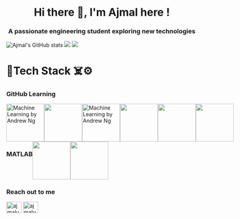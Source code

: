 <h1 align="center">Hi there 👋, I'm Ajmal here !</h1>
<h3 align="center">A passionate engineering student exploring new technologies</h3>

![Ajmal's GitHub stats](https://github-readme-stats-sigma-five.vercel.app/api?username=ajmal276&theme=dark&show_icons=true&count_private=true&include_all_commits=true)
![](https://github-readme-streak-stats.herokuapp.com/?user=ajmal276&theme=dark&hide_border=false)
![](https://github-readme-stats.vercel.app/api/top-langs/?username=ajmal276&theme=dark&hide_border=false&include_all_commits=true&count_private=true&layout=compact)

<!--
**ajmal276/ajmal276** is a ✨ _special_ ✨ repository because its `README.md` (this file) appears on your GitHub profile.

Here are some ideas to get you started:

- 🔭 I’m currently working on ...
- 🌱 I’m currently learning ...
- 👯 I’m looking to collaborate on ...
- 🤔 I’m looking for help with ...
- 💬 Ask me about ...
- 📫 How to reach me: ...
- 😄 Pronouns: ...
- ⚡ Fun fact: ...
-->

# 🦾Tech Stack ☠️⚙️
### GitHub Learning
<div style="display: flex; flex-wrap: wrap;">
  <div style="display: flex; margin-right: 20px;"> <!-- Adjust margin as needed -->
    <a href="https://learn.microsoft.com/api/achievements/share/en-us/Ajmal-4107/KL642W7B?sharingId=E7A09216D1C18747" target="_blank"><img src="https://learn.microsoft.com/en-us/training/achievements/manage-work-github-projects.svg" alt="Machine Learning by Andrew Ng" width="100"/></a>
    <a href="https://learn.microsoft.com/api/achievements/share/en-us/Ajmal-4107/JCUXA2JT?sharingId=E7A09216D1C18747" target="_blank"><img src="https://learn.microsoft.com/en-us/training/achievements/github/contribute-to-an-open-source-project-on-github.svg" width="100"/></a>
    <a href="https://learn.microsoft.com/api/achievements/share/en-us/Ajmal-4107/W72VRAVN?sharingId=E7A09216D1C18747" target="_blank"><img src="https://learn.microsoft.com/en-us/training/achievements/github/introduction-to-github.svg" alt="Machine Learning by Andrew Ng" width="100"/></a>
    <a href="https://learn.microsoft.com/api/achievements/share/en-us/Ajmal-4107/QJS669KE?sharingId=E7A09216D1C18747" target="_blank"><img src="https://learn.microsoft.com/en-us/training/achievements/github/communicate-using-markdown.svg" width="100"/></a>
    <a href="https://learn.microsoft.com/api/achievements/share/en-us/Ajmal-4107/JC9D7BVT?sharingId=E7A09216D1C18747" target="_blank"><img src="https://learn.microsoft.com/en-us/training/achievements/student-evangelism/introduction-to-git-badge.svg" width="100"/></a>
    <a href="https://learn.microsoft.com/api/achievements/share/en-us/Ajmal-4107/8A26DTLW?sharingId=E7A09216D1C18747" target="_blank"><img src="https://learn.microsoft.com/training/achievements/github/maintain-secure-repository-github.svg" width="100"/></a>
  </div>

### MATLAB
  <div style="display: flex; flex-wrap: wrap;">
      <a href="https://matlabacademy.mathworks.com/progress/share/certificate.html?id=dfa6a234-0afb-4697-ab5c-1ee0b0658781&" target="_blank"><img src="https://matlabacademy.mathworks.com/images/course/panel_simulink.webp" width="100"/></a>
      <a href="https://matlabacademy.mathworks.com/progress/share/certificate.html?id=12574ad9-ec2c-4dc8-b666-a130d519c846&" target="_blank"><img src="https://matlabacademy.mathworks.com/images/course/panel_gettingstarted.webp" width="100"/></a>
  </div>
</div>

### Reach out to me
<p align="left">
<a href="https://github.com/ajmal276" target="blank"><img align="center" src="https://skillicons.dev/icons?i=github&theme=dark" alt="ajmalu" height="30" width="40" /></a>
<a href="https://www.linkedin.com/in/ajmal-u/" target="blank"><img align="center" src="https://skillicons.dev/icons?i=linkedin" alt="ajmalu" height="30" width="40" /></a>
</p>
